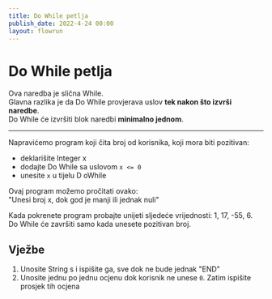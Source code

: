 ```yaml
---
title: Do While petlja
publish_date: 2022-4-24 00:00
layout: flowrun
---
```



# Do While petlja


Ova naredba je slična While.  
Glavna razlika je da Do While provjerava uslov **tek nakon što izvrši naredbe**.  
Do While će izvršiti blok naredbi **minimalno jednom**.

---
Napravićemo program koji čita broj od korisnika, koji mora biti pozitivan:
- deklarišite Integer x
- dodajte Do While sa uslovom `x <= 0`
- unesite `x` u tijelu D oWhile

Ovaj program možemo pročitati ovako:  
"Unesi broj x, dok god je manji ili jednak nuli"

Kada pokrenete program probajte unijeti sljedeće vrijednosti: 1, 17, -55, 6.  
Do While će završiti samo kada unesete pozitivan broj.

<div>
    <div class="flowrun-instance flowrun--editable flowrun-layout-d-o"></div>
</div>


## Vježbe
1. Unosite String s i ispišite ga, sve dok ne bude jednak "END"
1. Unosite jednu po jednu ocjenu dok korisnik ne unese `0`. Zatim ispišite prosjek tih ocjena
